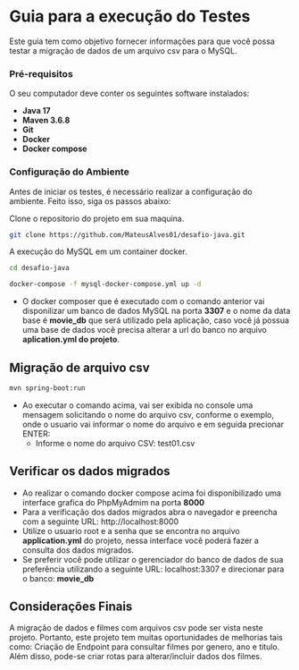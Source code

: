 # Guia para a execução do Testes
Este guia tem como objetivo fornecer informações para que você possa testar a migração de dados de um arquivo 
csv para o MySQL.

### Pré-requisitos
O seu computador deve conter os seguintes software instalados:
- __Java 17__
- __Maven 3.6.8__
- __Git__
- __Docker__
- __Docker compose__

### Configuração do Ambiente
Antes de iniciar os testes, é necessário realizar a configuração do ambiente. Feito isso, siga os passos abaixo:

Clone o repositorio do projeto em sua maquina.

 ```bash
git clone https://github.com/MateusAlves01/desafio-java.git
```
A execução do MySQL em um container docker.
 ```bash
cd desafio-java
```
 ```bash
docker-compose -f mysql-docker-compose.yml up -d
```
- O docker composer que é executado com o comando anterior vai disponilizar um banco de dados MySQL na porta __3307__ e o 
nome da data base é __movie_db__ que será utilizado pela aplicação, caso você já possua uma base de dados você precisa alterar
a url do banco no arquivo __aplication.yml do projeto__.

## Migração de arquivo csv
 ```bash
 mvn spring-boot:run
```
- Ao executar o comando acima, vai ser exibida no console uma mensagem solicitando o nome do arquivo csv,
conforme o exemplo, onde o usuario vai informar o nome do arquivo e em seguida precionar ENTER:
  * Informe o nome do arquivo CSV: test01.csv
  
## Verificar os dados migrados
- Ao realizar o comando docker compose acima foi disponibilizado uma interface grafica do PhpMyAdmim na porta __8000__
- Para a verificação dos dados migrados abra o navegador e preencha com a seguinte URL: http://localhost:8000
- Utilize o usuario root e a senha que se encontra no arquivo __application.yml__ do projeto, nessa interface você poderá fazer
a consulta dos dados migrados.
- Se preferir você pode utilizar o gerenciador do banco de dados de sua preferência utilizando a seguinte URL: localhost:3307
e direcionar para o banco: __movie_db__

## Considerações Finais
A migração de dados e filmes com arquivos csv pode ser vista neste projeto. Portanto,
este projeto tem muitas oportunidades de melhorias tais como: Criação de Endpoint para consultar filmes por genero, ano e titulo. 
Além disso, pode-se criar rotas para alterar/incluir dados dos filmes. 